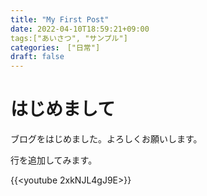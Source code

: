 ```yaml
---
title: "My First Post"
date: 2022-04-10T18:59:21+09:00
tags:["あいさつ", "サンプル"]
categories:　["日常"]
draft: false
---
```


# はじめまして

ブログをはじめました。よろしくお願いします。

行を追加してみます。

{{<youtube 2xkNJL4gJ9E>}}

